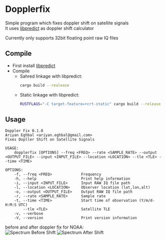 # Dopplerfix

Simple program which fixes doppler shift on satellite signals  
It uses [libpredict](https://github.com/la1k/libpredict) as doppler shift calculator 

Currently only supports 32bit floating point raw IQ files  


## Compile
- First install [libpredict](https://github.com/la1k/libpredict)  
- Compile 
    - Sahred linkage with libpredict:
        ```bash
        cargo build --realease
        ```
    - Static linkage with libpredict:
        ```bash
        RUSTFLAGS="-C target-feature=+crt-static" cargo build --release --target x86_64-unknown-linux-gnu
        ```

## Usage
```
Doppler Fix 0.1.0
Ariyan Eghbal <ariyan.eghbal@gmail.com>
Fixes Dopller Shift on Satellite Signals

USAGE:
    dopplerfix [OPTIONS] --freq <FREQ> --rate <SAMPLE_RATE> --output <OUTPUT_FILE> --input <INPUT_FILE> --location <LOCATION> --tle <TLE> --time <TIME>

OPTIONS:
    -f, --freq <FREQ>             Frequency
    -h, --help                    Print help information
    -i, --input <INPUT_FILE>      Input RAW IQ file path
    -l, --location <LOCATION>     Observer location (lat,lon,alt)
    -o, --output <OUTPUT_FILE>    Output RAW IQ file path
    -r, --rate <SAMPLE_RATE>      Sample rate
    -t, --time <TIME>             Start time of observation (Y/m/d-H:M:S UTC)
        --tle <TLE>               Satellite TLE
    -v, --verbose                 
    -V, --version                 Print version information

```

before and after doppler fix for NOAA:  
![Spectrum Before Shift](https://github.com/RYNEQ/dopplerfix/blob/master/img/before.jpg?raw=true)
![Spectrum After Shift](https://github.com/RYNEQ/dopplerfix/blob/master/img/after.jpg?raw=true)
